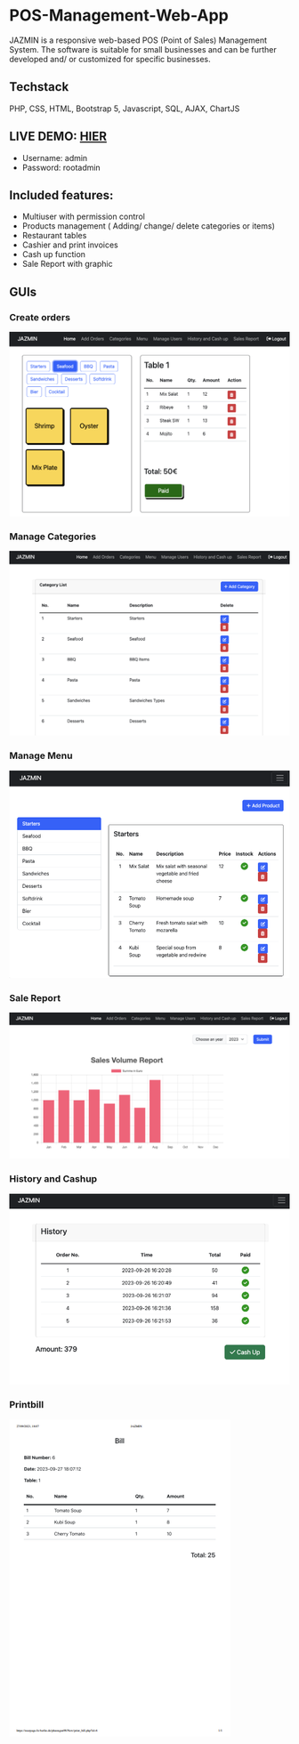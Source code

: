 # POS-Management-Web-App
JAZMIN is a responsive web-based POS (Point of Sales) Management System. The software is suitable for small businesses and can be further developed and/ or customized for specific businesses.

## Techstack
PHP, CSS, HTML, Bootstrap 5, Javascript, SQL, AJAX, ChartJS

## LIVE DEMO: [HIER](https://userpage.fu-berlin.de/phuongan98/New/)
* Username: admin
* Password: rootadmin

## Included features:
* Multiuser with permission control
* Products management ( Adding/ change/ delete categories or items)
* Restaurant tables
* Cashier and print invoices
* Cash up function
* Sale Report with graphic

## GUIs

### Create orders
![app](/img/jazmin-app1.png 'app')

### Manage Categories
![app](/img/jazmin-app3.png 'app')

### Manage Menu
![app](/img/jazmin-app4.png 'app')

### Sale Report
![app](/img/jazmin-app2.png 'app')

### History and Cashup
![app](/img/jazmin-app5.png 'app')

### Printbill
![app](/img/printbill.png 'app')
